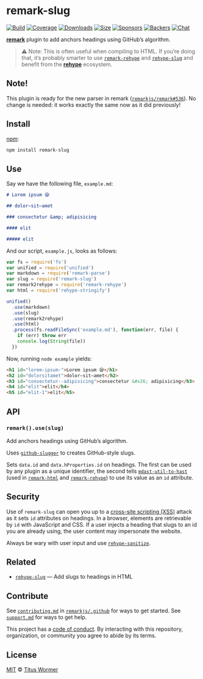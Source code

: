 # remark-slug

[![Build][build-badge]][build]
[![Coverage][coverage-badge]][coverage]
[![Downloads][downloads-badge]][downloads]
[![Size][size-badge]][size]
[![Sponsors][sponsors-badge]][collective]
[![Backers][backers-badge]][collective]
[![Chat][chat-badge]][chat]

[**remark**][remark] plugin to add anchors headings using GitHub’s algorithm.

> ⚠️ Note: This is often useful when compiling to HTML.
> If you’re doing that, it’s probably smarter to use
> [`remark-rehype`][remark-rehype] and [`rehype-slug`][rehype-slug] and benefit
> from the [**rehype**][rehype] ecosystem.

## Note!

This plugin is ready for the new parser in remark
([`remarkjs/remark#536`](https://github.com/remarkjs/remark/pull/536)).
No change is needed: it works exactly the same now as it did previously!

## Install

[npm][]:

```sh
npm install remark-slug
```

## Use

Say we have the following file, `example.md`:

```markdown
# Lorem ipsum 😪

## dolor—sit—amet

### consectetur &amp; adipisicing

#### elit

##### elit
```

And our script, `example.js`, looks as follows:

```js
var fs = require('fs')
var unified = require('unified')
var markdown = require('remark-parse')
var slug = require('remark-slug')
var remark2rehype = require('remark-rehype')
var html = require('rehype-stringify')

unified()
  .use(markdown)
  .use(slug)
  .use(remark2rehype)
  .use(html)
  .process(fs.readFileSync('example.md'), function(err, file) {
    if (err) throw err
    console.log(String(file))
  })
```

Now, running `node example` yields:

```html
<h1 id="lorem-ipsum-">Lorem ipsum 😪</h1>
<h2 id="dolorsitamet">dolor—sit—amet</h2>
<h3 id="consectetur--adipisicing">consectetur &#x26; adipisicing</h3>
<h4 id="elit">elit</h4>
<h5 id="elit-1">elit</h5>
```

## API

### `remark().use(slug)`

Add anchors headings using GitHub’s algorithm.

Uses [`github-slugger`][ghslug] to creates GitHub-style slugs.

Sets `data.id` and `data.hProperties.id` on headings.
The first can be used by any plugin as a unique identifier, the second tells
[`mdast-util-to-hast`][to-hast] (used in [`remark-html`][remark-html] and
[`remark-rehype`][remark-rehype]) to use its value as an `id` attribute.

## Security

Use of `remark-slug` can open you up to a [cross-site scripting (XSS)][xss]
attack as it sets `id` attributes on headings.
In a browser, elements are retrievable by `id` with JavaScript and CSS.
If a user injects a heading that slugs to an id you are already using,
the user content may impersonate the website.

Always be wary with user input and use [`rehype-sanitize`][sanitize].

## Related

*   [`rehype-slug`][rehype-slug] — Add slugs to headings in HTML

## Contribute

See [`contributing.md`][contributing] in [`remarkjs/.github`][health] for ways
to get started.
See [`support.md`][support] for ways to get help.

This project has a [code of conduct][coc].
By interacting with this repository, organization, or community you agree to
abide by its terms.

## License

[MIT][license] © [Titus Wormer][author]

<!-- Definitions -->

[build-badge]: https://github.com/remarkjs/remark-slug/workflows/main/badge.svg

[build]: https://github.com/remarkjs/remark-slug/actions

[coverage-badge]: https://img.shields.io/codecov/c/github/remarkjs/remark-slug.svg

[coverage]: https://codecov.io/github/remarkjs/remark-slug

[downloads-badge]: https://img.shields.io/npm/dm/remark-slug.svg

[downloads]: https://www.npmjs.com/package/remark-slug

[size-badge]: https://img.shields.io/bundlephobia/minzip/remark-slug.svg

[size]: https://bundlephobia.com/result?p=remark-slug

[sponsors-badge]: https://opencollective.com/unified/sponsors/badge.svg

[backers-badge]: https://opencollective.com/unified/backers/badge.svg

[collective]: https://opencollective.com/unified

[chat-badge]: https://img.shields.io/badge/chat-discussions-success.svg

[chat]: https://github.com/remarkjs/remark/discussions

[npm]: https://docs.npmjs.com/cli/install

[health]: https://github.com/remarkjs/.github

[contributing]: https://github.com/remarkjs/.github/blob/HEAD/contributing.md

[support]: https://github.com/remarkjs/.github/blob/HEAD/support.md

[coc]: https://github.com/remarkjs/.github/blob/HEAD/code-of-conduct.md

[license]: license

[author]: https://wooorm.com

[remark]: https://github.com/remarkjs/remark

[ghslug]: https://github.com/Flet/github-slugger

[to-hast]: https://github.com/syntax-tree/mdast-util-to-hast

[rehype-slug]: https://github.com/rehypejs/rehype-slug

[remark-html]: https://github.com/remarkjs/remark-html

[remark-rehype]: https://github.com/remarkjs/remark-rehype

[rehype]: https://github.com/rehypejs/rehype

[xss]: https://en.wikipedia.org/wiki/Cross-site_scripting

[sanitize]: https://github.com/rehypejs/rehype-sanitize
